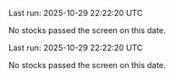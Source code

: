 

Last run: 2025-10-29 22:22:20 UTC

No stocks passed the screen on this date.


Last run: 2025-10-29 22:22:20 UTC

No stocks passed the screen on this date.
